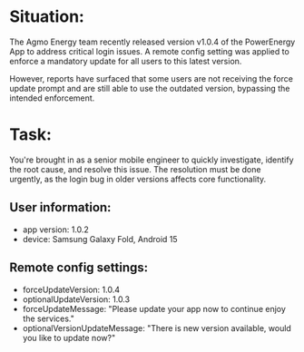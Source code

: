 # Situation:
The Agmo Energy team recently released version v1.0.4 of the PowerEnergy App to address critical login issues. A remote config setting was applied to enforce a mandatory update for all users to this latest version.

However, reports have surfaced that some users are not receiving the force update prompt and are still able to use the outdated version, bypassing the intended enforcement.

# Task:
You're brought in as a senior mobile engineer to quickly investigate, identify the root cause, and resolve this issue. The resolution must be done urgently, as the login bug in older versions affects core functionality.

## User information:
- app version: 1.0.2
- device: Samsung Galaxy Fold, Android 15

## Remote config settings:
- forceUpdateVersion: 1.0.4
- optionalUpdateVersion: 1.0.3
- forceUpdateMessage: "Please update your app now to continue enjoy the services."
- optionalVersionUpdateMessage: "There is new version available, would you like to update now?"
